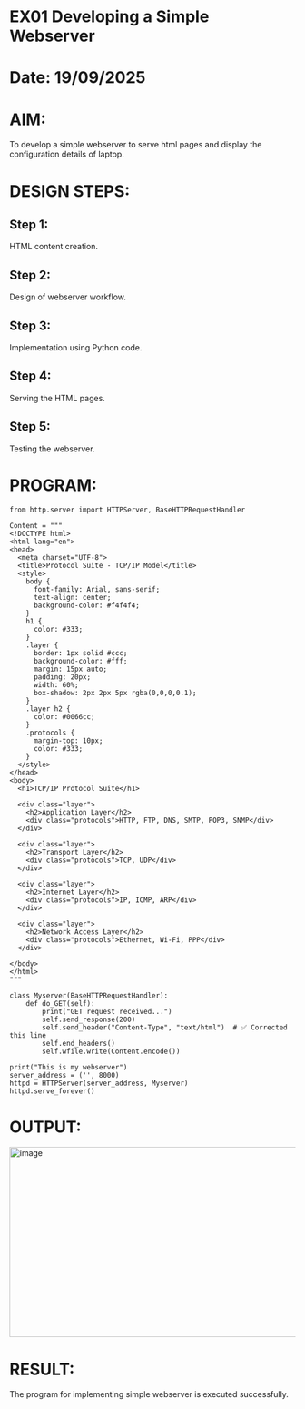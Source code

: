 # EX01 Developing a Simple Webserver

# Date:  19/09/2025
# AIM:
To develop a simple webserver to serve html pages and display the configuration details of laptop.

# DESIGN STEPS:
## Step 1:
HTML content creation.

## Step 2:
Design of webserver workflow.

## Step 3:
Implementation using Python code.

## Step 4:
Serving the HTML pages.

## Step 5:
Testing the webserver.

# PROGRAM:
```
from http.server import HTTPServer, BaseHTTPRequestHandler

Content = """
<!DOCTYPE html>
<html lang="en">
<head>
  <meta charset="UTF-8">
  <title>Protocol Suite - TCP/IP Model</title>
  <style>
    body {
      font-family: Arial, sans-serif;
      text-align: center;
      background-color: #f4f4f4;
    }
    h1 {
      color: #333;
    }
    .layer {
      border: 1px solid #ccc;
      background-color: #fff;
      margin: 15px auto;
      padding: 20px;
      width: 60%;
      box-shadow: 2px 2px 5px rgba(0,0,0,0.1);
    }
    .layer h2 {
      color: #0066cc;
    }
    .protocols {
      margin-top: 10px;
      color: #333;
    }
  </style>
</head>
<body>
  <h1>TCP/IP Protocol Suite</h1>

  <div class="layer">
    <h2>Application Layer</h2>
    <div class="protocols">HTTP, FTP, DNS, SMTP, POP3, SNMP</div>
  </div>

  <div class="layer">
    <h2>Transport Layer</h2>
    <div class="protocols">TCP, UDP</div>
  </div>

  <div class="layer">
    <h2>Internet Layer</h2>
    <div class="protocols">IP, ICMP, ARP</div>
  </div>

  <div class="layer">
    <h2>Network Access Layer</h2>
    <div class="protocols">Ethernet, Wi-Fi, PPP</div>
  </div>

</body>
</html>
"""

class Myserver(BaseHTTPRequestHandler):
    def do_GET(self):
        print("GET request received...")
        self.send_response(200)
        self.send_header("Content-Type", "text/html")  # ✅ Corrected this line
        self.end_headers()
        self.wfile.write(Content.encode())

print("This is my webserver")
server_address = ('', 8000)
httpd = HTTPServer(server_address, Myserver)
httpd.serve_forever()
```
# OUTPUT:
<img width="992" height="334" alt="image" src="https://github.com/user-attachments/assets/90fa0eb3-c1f1-4266-ac42-ca99d0f67c13" />



# RESULT:
The program for implementing simple webserver is executed successfully.
